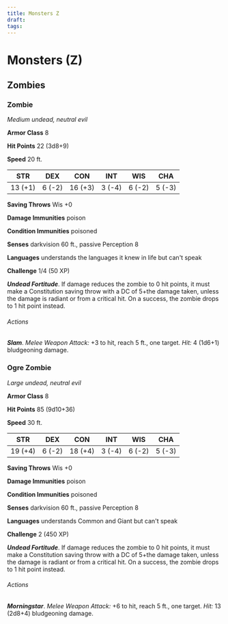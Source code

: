 ```yaml
---
title: Monsters Z
draft: 
tags:
---
```


# Monsters (Z)

## Zombies

### Zombie

*Medium undead, neutral evil*

**Armor Class** 8

**Hit Points** 22 (3d8+9)

**Speed** 20 ft.

| STR     | DEX    | CON     | INT    | WIS    | CHA    |
|---------|--------|---------|--------|--------|--------|
| 13 (+1) | 6 (-2) | 16 (+3) | 3 (-4) | 6 (-2) | 5 (-3) |

**Saving Throws** Wis +0

**Damage Immunities** poison

**Condition Immunities** poisoned

**Senses** darkvision 60 ft., passive Perception 8

**Languages** understands the languages it knew in life but can't speak

**Challenge** 1/4 (50 XP)

***Undead Fortitude***. If damage reduces the zombie to 0 hit points, it must make a Constitution saving throw with a DC of 5+the damage taken, unless the damage is radiant or from a critical hit. On a success, the zombie drops to 1 hit point instead.

###### Actions

***Slam***. *Melee Weapon Attack:* +3 to hit, reach 5 ft., one target. *Hit:* 4 (1d6+1) bludgeoning damage.

### Ogre Zombie

*Large undead, neutral evil*

**Armor Class** 8

**Hit Points** 85 (9d10+36)

**Speed** 30 ft.

| STR     | DEX    | CON     | INT    | WIS    | CHA    |
|---------|--------|---------|--------|--------|--------|
| 19 (+4) | 6 (-2) | 18 (+4) | 3 (-4) | 6 (-2) | 5 (-3) |

**Saving Throws** Wis +0

**Damage Immunities** poison

**Condition Immunities** poisoned

**Senses** darkvision 60 ft., passive Perception 8

**Languages** understands Common and Giant but can't speak

**Challenge** 2 (450 XP)

***Undead Fortitude***. If damage reduces the zombie to 0 hit points, it must make a Constitution saving throw with a DC of 5+the damage taken, unless the damage is radiant or from a critical hit. On a success, the zombie drops to 1 hit point instead.

###### Actions

***Morningstar***. *Melee Weapon Attack:* +6 to hit, reach 5 ft., one target. *Hit:* 13 (2d8+4) bludgeoning damage.